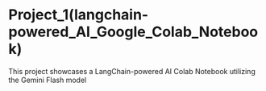 # Project_1(langchain-powered_AI_Google_Colab_Notebook)

This project showcases a LangChain-powered AI Colab Notebook utilizing the Gemini Flash model
 
